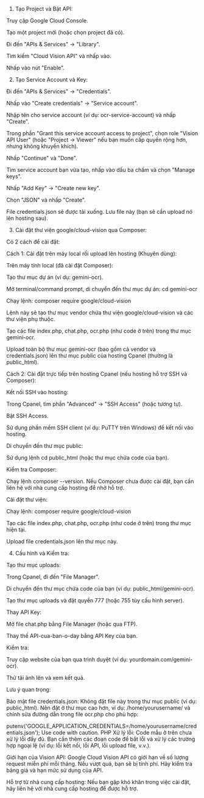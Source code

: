 1. Tạo Project và Bật API:

Truy cập Google Cloud Console.

Tạo một project mới (hoặc chọn project đã có).

Đi đến "APIs & Services" -> "Library".

Tìm kiếm "Cloud Vision API" và nhấp vào.

Nhấp vào nút "Enable".

2. Tạo Service Account và Key:

Đi đến "APIs & Services" -> "Credentials".

Nhấp vào "Create credentials" -> "Service account".

Nhập tên cho service account (ví dụ: ocr-service-account) và nhấp "Create".

Trong phần "Grant this service account access to project", chọn role "Vision API User" (hoặc "Project -> Viewer" nếu bạn muốn cấp quyền rộng hơn, nhưng không khuyến khích).

Nhấp "Continue" và "Done".

Tìm service account bạn vừa tạo, nhấp vào dấu ba chấm và chọn "Manage keys".

Nhấp "Add Key" -> "Create new key".

Chọn "JSON" và nhấp "Create".

File credentials.json sẽ được tải xuống. Lưu file này (bạn sẽ cần upload nó lên hosting sau).

3. Cài đặt thư viện google/cloud-vision qua Composer:

Có 2 cách để cài đặt:

Cách 1: Cài đặt trên máy local rồi upload lên hosting (Khuyên dùng):

Trên máy tính local (đã cài đặt Composer):

Tạo thư mục dự án (ví dụ: gemini-ocr).

Mở terminal/command prompt, di chuyển đến thư mục dự án: cd gemini-ocr

Chạy lệnh: composer require google/cloud-vision

Lệnh này sẽ tạo thư mục vendor chứa thư viện google/cloud-vision và các thư viện phụ thuộc.

Tạo các file index.php, chat.php, ocr.php (như code ở trên) trong thư mục gemini-ocr.

Upload toàn bộ thư mục gemini-ocr (bao gồm cả vendor và credentials.json) lên thư mục public của hosting Cpanel (thường là public_html).

Cách 2: Cài đặt trực tiếp trên hosting Cpanel (nếu hosting hỗ trợ SSH và Composer):

Kết nối SSH vào hosting:

Trong Cpanel, tìm phần "Advanced" -> "SSH Access" (hoặc tương tự).

Bật SSH Access.

Sử dụng phần mềm SSH client (ví dụ: PuTTY trên Windows) để kết nối vào hosting.

Di chuyển đến thư mục public:

Sử dụng lệnh cd public_html (hoặc thư mục chứa code của bạn).

Kiểm tra Composer:

Chạy lệnh composer --version. Nếu Composer chưa được cài đặt, bạn cần liên hệ với nhà cung cấp hosting để nhờ hỗ trợ.

Cài đặt thư viện:

Chạy lệnh: composer require google/cloud-vision

Tạo các file index.php, chat.php, ocr.php (như code ở trên) trong thư mục hiện tại.

Upload file credentials.json lên thư mục này.

4. Cấu hình và Kiểm tra:

Tạo thư mục uploads:

Trong Cpanel, đi đến "File Manager".

Di chuyển đến thư mục chứa code của bạn (ví dụ: public_html/gemini-ocr).

Tạo thư mục uploads và đặt quyền 777 (hoặc 755 tùy cấu hình server).

Thay API Key:

Mở file chat.php bằng File Manager (hoặc qua FTP).

Thay thế API-cua-ban-o-day bằng API Key của bạn.

Kiểm tra:

Truy cập website của bạn qua trình duyệt (ví dụ: yourdomain.com/gemini-ocr).

Thử tải ảnh lên và xem kết quả.

Lưu ý quan trọng:

Bảo mật file credentials.json: Không đặt file này trong thư mục public (ví dụ: public_html). Nên đặt ở thư mục cao hơn, ví dụ: /home/yourusername/ và chỉnh sửa đường dẫn trong file ocr.php cho phù hợp:

putenv('GOOGLE_APPLICATION_CREDENTIALS=/home/yourusername/credentials.json');
Use code with caution.
PHP
Xử lý lỗi: Code mẫu ở trên chưa xử lý lỗi đầy đủ. Bạn cần thêm các đoạn code để bắt lỗi và xử lý các trường hợp ngoại lệ (ví dụ: lỗi kết nối, lỗi API, lỗi upload file, v.v.).

Giới hạn của Vision API: Google Cloud Vision API có giới hạn về số lượng request miễn phí mỗi tháng. Nếu vượt quá, bạn sẽ bị tính phí. Hãy kiểm tra bảng giá và hạn mức sử dụng của API.

Hỗ trợ từ nhà cung cấp hosting: Nếu bạn gặp khó khăn trong việc cài đặt, hãy liên hệ với nhà cung cấp hosting để được hỗ trợ.
